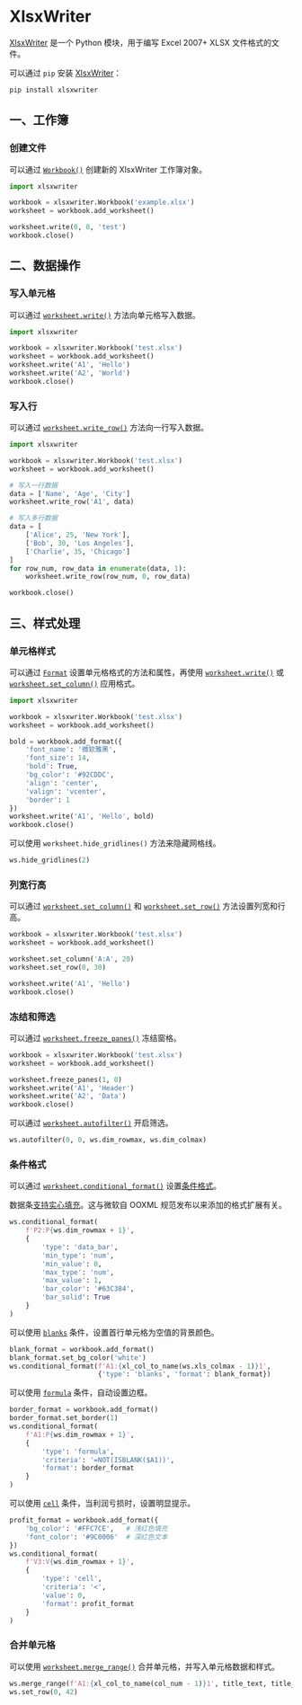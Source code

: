 # XlsxWriter

[XlsxWriter](https://github.com/jmcnamara/XlsxWriter) 是一个 Python 模块，用于编写 Excel 2007+ XLSX 文件格式的文件。

可以通过 `pip` 安装 [XlsxWriter](https://pypi.org/project/XlsxWriter/)：

```sh
pip install xlsxwriter
```

## 一、工作簿

### 创建文件

可以通过 [`Workbook()`](https://xlsxwriter.readthedocs.io/workbook.html#Workbook) 创建新的 XlsxWriter 工作簿对象。

```python
import xlsxwriter

workbook = xlsxwriter.Workbook('example.xlsx')
worksheet = workbook.add_worksheet()

worksheet.write(0, 0, 'test')
workbook.close()
```

## 二、数据操作

### 写入单元格

可以通过 [`worksheet.write()`](https://xlsxwriter.readthedocs.io/worksheet.html#write) 方法向单元格写入数据。

```python
import xlsxwriter

workbook = xlsxwriter.Workbook('test.xlsx')
worksheet = workbook.add_worksheet()
worksheet.write('A1', 'Hello')
worksheet.write('A2', 'World')
workbook.close()
```

### 写入行

可以通过 [`worksheet.write_row()`](https://xlsxwriter.readthedocs.io/worksheet.html#write_row) 方法向一行写入数据。

```python
import xlsxwriter

workbook = xlsxwriter.Workbook('test.xlsx')
worksheet = workbook.add_worksheet()

# 写入一行数据
data = ['Name', 'Age', 'City']
worksheet.write_row('A1', data)

# 写入多行数据
data = [
    ['Alice', 25, 'New York'],
    ['Bob', 30, 'Los Angeles'],
    ['Charlie', 35, 'Chicago']
]
for row_num, row_data in enumerate(data, 1):
    worksheet.write_row(row_num, 0, row_data)

workbook.close()
```

## 三、样式处理

### 单元格样式

可以通过 [`Format`](https://xlsxwriter.readthedocs.io/format.html#format-methods-and-format-properties) 设置单元格格式的方法和属性，再使用 [`worksheet.write()`](https://xlsxwriter.readthedocs.io/worksheet.html#write) 或 [`worksheet.set_column()`](https://xlsxwriter.readthedocs.io/worksheet.html#set_column) 应用格式。

```python
import xlsxwriter

workbook = xlsxwriter.Workbook('test.xlsx')
worksheet = workbook.add_worksheet()

bold = workbook.add_format({
    'font_name': '微软雅黑',
    'font_size': 14,
    'bold': True,
    'bg_color': '#92CDDC',
    'align': 'center',
    'valign': 'vcenter',
    'border': 1
})
worksheet.write('A1', 'Hello', bold)
workbook.close()
```

可以使用 `worksheet.hide_gridlines()` 方法来隐藏网格线。

```python
ws.hide_gridlines(2)
```

### 列宽行高

可以通过 [`worksheet.set_column()`](https://xlsxwriter.readthedocs.io/worksheet.html#set_column) 和 [`worksheet.set_row()`](https://xlsxwriter.readthedocs.io/worksheet.html#set_row) 方法设置列宽和行高。

```python
workbook = xlsxwriter.Workbook('test.xlsx')
worksheet = workbook.add_worksheet()

worksheet.set_column('A:A', 20)
worksheet.set_row(0, 30)

worksheet.write('A1', 'Hello')
workbook.close()
```

### 冻结和筛选

可以通过 [`worksheet.freeze_panes()`](https://xlsxwriter.readthedocs.io/worksheet.html#freeze_panes) 冻结窗格。

```python
workbook = xlsxwriter.Workbook('test.xlsx')
worksheet = workbook.add_worksheet()

worksheet.freeze_panes(1, 0)
worksheet.write('A1', 'Header')
worksheet.write('A2', 'Data')
workbook.close()
```

可以通过 [`worksheet.autofilter()`](https://xlsxwriter.readthedocs.io/worksheet.html#autofilter) 开启筛选。

```python
ws.autofilter(0, 0, ws.dim_rowmax, ws.dim_colmax)
```

### 条件格式

可以通过 [`worksheet.conditional_format()`](https://xlsxwriter.readthedocs.io/worksheet.html#conditional_format) 设置[条件格式](https://xlsxwriter.readthedocs.io/working_with_conditional_formats.html#type)。

数据条[支持实心填充](https://github.com/jmcnamara/XlsxWriter/issues/502)。这与微软自 OOXML 规范发布以来添加的格式扩展有关。

```python
ws.conditional_format(
    f'P2:P{ws.dim_rowmax + 1}',
    {
        'type': 'data_bar',
        'min_type': 'num',
        'min_value': 0,
        'max_type': 'num',
        'max_value': 1,
        'bar_color': '#63C384',
        'bar_solid': True
    }
)
```

可以使用 [`blanks`](https://xlsxwriter.readthedocs.io/working_with_conditional_formats.html#type-blanks) 条件，设置首行单元格为空值的背景颜色。

```python
blank_format = workbook.add_format()
blank_format.set_bg_color('white')
ws.conditional_format(f'A1:{xl_col_to_name(ws.xls_colmax - 1)}1',
                      {'type': 'blanks', 'format': blank_format})
```

可以使用 [`formula`](https://xlsxwriter.readthedocs.io/working_with_conditional_formats.html#type-formula) 条件，自动设置边框。

```python
border_format = workbook.add_format()
border_format.set_border(1)
ws.conditional_format(
    f'A1:P{ws.dim_rowmax + 1}',
    {
        'type': 'formula',
        'criteria': '=NOT(ISBLANK($A1))',
        'format': border_format
    }
)
```

可以使用 [`cell`](https://xlsxwriter.readthedocs.io/working_with_conditional_formats.html#type-cell) 条件，当利润亏损时，设置明显提示。

```python
profit_format = workbook.add_format({
    'bg_color': '#FFC7CE',   # 浅红色填充
    'font_color': '#9C0006'  # 深红色文本
})
ws.conditional_format(
    f'V3:V{ws.dim_rowmax + 1}',
    {
        'type': 'cell',
        'criteria': '<',
        'value': 0,
        'format': profit_format
    }
)
```

### 合并单元格

可以使用 [`worksheet.merge_range()`](https://xlsxwriter.readthedocs.io/worksheet.html#worksheet-merge-range) 合并单元格，并写入单元格数据和样式。

```python
ws.merge_range(f'A1:{xl_col_to_name(col_num - 1)}1', title_text, title_format)
ws.set_row(0, 42)
```

